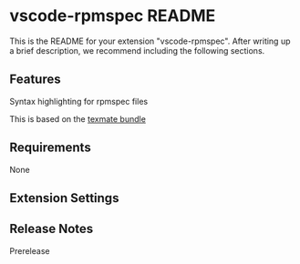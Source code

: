 # vscode-rpmspec README

This is the README for your extension "vscode-rpmspec". After writing up a brief description, we recommend including the following sections.

## Features

Syntax highlighting for rpmspec files

This is based on the [texmate bundle](https://github.com/timczerniak/RPM.tmbundle)

## Requirements

None

## Extension Settings

## Release Notes

Prerelease
